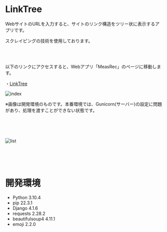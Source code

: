 # LinkTree

WebサイトのURLを入力すると、サイトのリンク構造をツリー状に表示するアプリです。

スクレイピングの技術を使用しております。

<br><br>

以下のリンクにアクセスすると、Webアプリ「MeasRec」のページに移動します。

・[LinkTree](http://44.212.209.108/)

![index](https://user-images.githubusercontent.com/97374588/217450241-aa610980-f9d9-4df1-92ea-fe94a545b14d.jpeg)

※画像は開発環境のものです。本番環境では、Gunicorn(サーバー)の設定に問題があり、処理を渡すことができない状態です。

<br><br><br>

![list](https://user-images.githubusercontent.com/97374588/217450331-569cbb2f-25e1-4027-9baa-3a15870501f7.jpeg)

<br><br><br>

# 開発環境
- Python 3.10.4
- pip 22.3.1
- Django 4.1.6
- requests 2.28.2
- beautifulsoup4 4.11.1
- emoji 2.2.0
